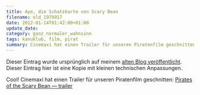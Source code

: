 ```yaml
---
title: Aye, die Schatzkarte von Scary Bean
filename: old_1979917
date: 2012-01-14T01:42:00+01:00
update_date:
category: ganz_normaler_wahnsinn
tags: kanuklub, film, pirat
summary: Cinemaxi hat einen Trailer für unseren Piratenfilm geschnitten.
---
```

Dieser Eintrag wurde ursprünglich auf meinem [alten Blog veröffentlicht](https://stu.blogger.de/stories/1979917/). Dieser Eintrag hier ist eine Kopie mit kleinen technischen Anpassungen.

Cool! Cinemaxi hat einen Trailer für unseren Piratenfilm geschnitten:
[Pirates of the Scary Bean &mdash; trailer](https://www.youtube.com/watch?v=MaltsfnYfEU)
